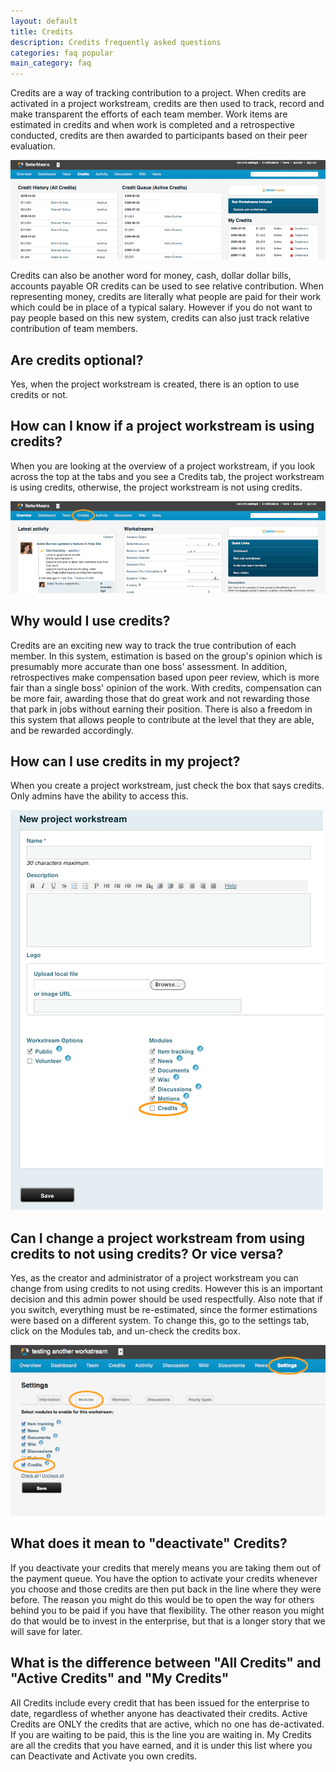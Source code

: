 ```yaml
---
layout: default
title: Credits
description: Credits frequently asked questions
categories: faq popular
main_category: faq
---
```


Credits are a way of tracking contribution to a project. When credits are activated in a project workstream, credits are then used to track, record and make transparent the efforts of each team member. Work items are estimated in credits and when work is completed and a retrospective conducted, credits are then awarded to participants based on their peer evaluation.

![](/images/credits7-f.png)

Credits can also be another word for money, cash, dollar dollar bills, accounts payable OR credits can be used to see relative contribution. When representing money, credits are literally what people are paid for their work which could be in place of a typical salary. However if you do not want to pay people based on this new system, credits can also just track relative contribution of team members.

Are credits optional?
---------------------

Yes, when the project workstream is created, there is an option to use credits or not.

How can I know if a project workstream is using credits?
--------------------------------------------------------

When you are looking at the overview of a project workstream, if you look across the top at the tabs and you see a Credits tab, the project workstream is using credits, otherwise, the project workstream is not using credits.

![](/images/credits5.png)

Why would I use credits?
------------------------

Credits are an exciting new way to track the true contribution of each member. In this system, estimation is based on the group's opinion which is presumably more accurate than one boss' assessment. In addition, retrospectives make compensation based upon peer review, which is more fair than a single boss' opinion of the work. With credits, compensation can be more fair, awarding those that do great work and not rewarding those that park in jobs without earning their position. There is also a freedom in this system that allows people to contribute at the level that they are able, and be rewarded accordingly.

How can I use credits in my project?
------------------------------------

When you create a project workstream, just check the box that says credits. Only admins have the ability to access this.

![](/images/new-workstream1-f.png)

Can I change a project workstream from using credits to not using credits? Or vice versa?
-----------------------------------------------------------------------------------------

Yes, as the creator and administrator of a project workstream you can change from using credits to not using credits. However this is an important decision and this admin power should be used respectfully. Also note that if you switch, everything must be re-estimated, since the former estimations were based on a different system. To change this, go to the settings tab, click on the Modules tab, and un-check the credits box.

![](/images/credit-options6-f.png)

What does it mean to "deactivate" Credits?
------------------------------------------

If you deactivate your credits that merely means you are taking them out of the payment queue. You have the option to activate your credits whenever you choose and those credits are then put back in the line where they were before. The reason you might do this would be to open the way for others behind you to be paid if you have that flexibility. The other reason you might do that would be to invest in the enterprise, but that is a longer story that we will save for later.

What is the difference between "All Credits" and "Active Credits" and "My Credits"
----------------------------------------------------------------------------------

All Credits include every credit that has been issued for the enterprise to date, regardless of whether anyone has deactivated their credits.
Active Credits are ONLY the credits that are active, which no one has de-activated. If you are waiting to be paid, this is the line you are waiting in.
My Credits are all the credits that you have earned, and it is under this list where you can Deactivate and Activate you own credits. 